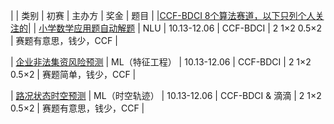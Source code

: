 








|        | 类别 |  初赛  |  主办方 | 奖金 |  题目 |
|[CCF-BDCI 8个算法赛道，以下只列个人关注的](https://www.datafountain.cn/special/BDCI2020)|
| [小学数学应用题自动解题](https://www.datafountain.cn/competitions/467)  | NLU | 10.13-12.06 | CCF-BDCI | 2 1$\times$2 0.5$\times$2 | 赛题有意思，钱少，CCF |

| [企业非法集资风险预测](https://www.datafountain.cn/competitions/469)  | ML（特征工程） | 10.13-12.06 | CCF-BDCI | 2 1$\times$2 0.5$\times$2 | 赛题简单，钱少，CCF |

| [路况状态时空预测](https://www.datafountain.cn/competitions/466)  | ML（时空轨迹） | 10.13-12.06 | CCF-BDCI & 滴滴 | 2 1$\times$2 0.5$\times$2 | 赛题有意思，钱少，CCF |



